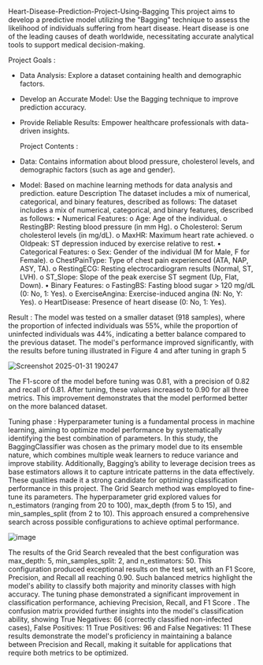  Heart-Disease-Prediction-Project-Using-Bagging
This project aims to develop a predictive model utilizing the "Bagging" technique to assess the likelihood of individuals suffering from heart disease. Heart disease is one of the leading causes of death worldwide, necessitating accurate analytical tools to support medical decision-making.


 Project Goals :
- Data Analysis: Explore a dataset containing health and demographic factors.
- Develop an Accurate Model: Use the Bagging technique to improve prediction accuracy.
- Provide Reliable Results: Empower healthcare professionals with data-driven insights.

  Project Contents :
- Data: Contains information about blood pressure, cholesterol levels, and demographic factors (such as age and gender).
- Model: Based on machine learning methods for data analysis and prediction.
 eature Description
The dataset includes a mix of numerical, categorical, and binary features, described as follows:
The dataset includes a mix of numerical, categorical, and binary features, described as follows:
•	Numerical Features:
o	Age: Age of the individual.
o	RestingBP: Resting blood pressure (in mm Hg).
o	Cholesterol: Serum cholesterol levels (in mg/dL).
o	MaxHR: Maximum heart rate achieved.
o	Oldpeak: ST depression induced by exercise relative to rest.
•	Categorical Features:
o	Sex: Gender of the individual (M for Male, F for Female).
o	ChestPainType: Type of chest pain experienced (ATA, NAP, ASY, TA).
o	RestingECG: Resting electrocardiogram results (Normal, ST, LVH).
o	ST_Slope: Slope of the peak exercise ST segment (Up, Flat, Down).
•	Binary Features:
o	FastingBS: Fasting blood sugar > 120 mg/dL (0: No, 1: Yes).
o	ExerciseAngina: Exercise-induced angina (N: No, Y: Yes).
o	HeartDisease: Presence of heart disease (0: No, 1: Yes).

Result :
The model was tested on a smaller dataset (918 samples),
where the proportion of infected individuals was 55%, 
while the proportion of uninfected individuals was 44%, 
indicating a better balance compared to the previous dataset. The model's performance improved significantly,
with the results before tuning illustrated in Figure 4 and after tuning in graph 5


![Screenshot 2025-01-31 190247](https://github.com/user-attachments/assets/8b7a73d4-7e0c-448a-9c22-762bf7a8d30c)

The F1-score of the model before tuning was 0.81, with a precision of 0.82 and recall of 0.81. 
After tuning, these values increased to 0.90 for all three metrics. This improvement demonstrates 
that the model performed better on the more balanced dataset.


Tuning phase :
Hyperparameter tuning is a fundamental process in machine learning, aiming to optimize model performance by systematically identifying the best combination of parameters. In this study, the BaggingClassifier was chosen as the primary model due to its ensemble nature, which combines multiple weak learners to reduce variance and improve stability. Additionally, Bagging’s ability to leverage decision trees as base estimators allows it to capture intricate patterns in the data effectively. These qualities made it a strong candidate for optimizing classification performance in this project. The Grid Search method was employed to fine-tune its parameters. The hyperparameter grid explored values for n_estimators (ranging from 20 to 100),  max_depth (from 5 to 15), and min_samples_split (from 2 to 10). This approach ensured a comprehensive search across possible configurations to achieve optimal performance.

![image](https://github.com/user-attachments/assets/909023f5-9507-4486-a7f4-c607e3cbbf7d)


The results of the Grid Search revealed that the best configuration was max_depth: 5, min_samples_split: 2, and n_estimators: 50. This configuration produced exceptional results on the test set, with an F1 Score, Precision, and Recall all reaching 0.90. Such balanced metrics highlight the model's ability to classify both majority and minority classes with high accuracy. The tuning phase demonstrated a significant improvement in classification performance, achieving Precision, Recall, and F1 Score . The confusion matrix provided further insights into the model's classification ability, showing True Negatives: 66 (correctly classified non-infected cases), False Positives: 11 True Positives: 96 and False Negatives: 11 These results demonstrate the model's proficiency in maintaining a balance between Precision and Recall, making it suitable for applications that require both metrics to be optimized. 


